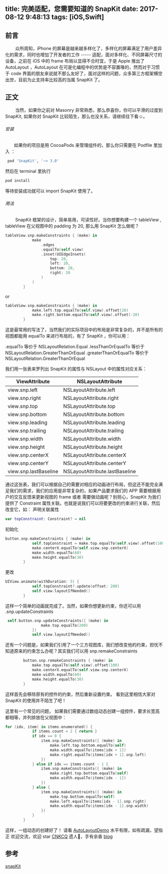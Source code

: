 title: 完美适配，您需要知道的 SnapKit
date: 2017-08-12 9:48:13
tags: [iOS,Swift]
---

  
## 前言
   众所周知，iPhone 的屏幕是越来越多样化了，多样化的屏幕满足了用户差异化的需求，同时也增加了开发者的工作 ----- 适配，面对多样化、不同屏幕尺寸的设备，之前在 iOS 中的 frame 布局以显得不合时宜，于是 Apple 推出了 AutoLayout ，AutoLayout 在可是化编程中的优势是不容置喙的，然而对于习惯于 code 界面的朋友来说就不那么友好了，面对这样的问题，众多第三方框架横空出世，目前为止支持率比较高的当属 SnapKit 了。
<!-- more -->
## 正文
    当然，如果你之前对 Masonry 非常熟悉，那么恭喜你，你可以平滑的过度到 SnapKit, 如果你对 SnapKit 比较陌生，那么也没关系，请继续往下看☺。

###### 安装
   如果你的项目是用 CocoaPods 来管理组件的，那么你只需要在 Podfile 里加入 ：


```ruby
 pod 'SnapKit', '~> 3.0'
```
然后在 terminal 里执行 


```ruby
pod install
```
等待安装成功就可以 import SnapKit 使用了。
###### 用法
    SnapKit  框架的设计，简单易用，可读性好。当你想要构建一个 tableView , tableView 在父视图中的 padding 为 20, 那么用 SnapKit 怎么做呢？


```swift 
tableView.snp.makeConstraints { (make) in
            make
                .edges
                .equalTo(self.view)
                .inset(UIEdgeInsets(
                    top: 20,
                    left: 20,
                    bottom: 20,
                    right: 20
                )
            )
        }
``` 
or 


```swift 
tableView.snp.makeConstraints { (make) in
            make.left.top.equalTo(self.view).offset(20)
            make.right.bottom.equalTo(self.view).offset(-20)
        }

```
这是最常用的写法了，当然我们的实际项目中的布局是非常复杂的，并不是所有的视图都能用 equalTo 来进行布局的，有了 SnapKit ，你可以用：

.equalTo  等价于 NSLayoutRelation.Equal
.lessThanOrEqualTo 等价于 NSLayoutRelation.GreaterThanOrEqual
.greaterThanOrEqualTo 等价于 NSLayoutRelation.GreaterThanOrEqual

我们用一张表来罗列出 SnapKit 的属性与 NSLayout 中的属性对应关系：

|    ViewAttribute    | NSLayoutAttribute |
| ---------- | --- |
| view.snp.left  |  NSLayoutAttribute.left |
| view.snp.right   |  NSLayoutAttribute.right |
| view.snp.top     |  NSLayoutAttribute.top |
| view.snp.bottom    |  NSLayoutAttribute.bottom |
| view.snp.leading     |  NSLayoutAttribute.leading |
| view.snp.trailing  |  NSLayoutAttribute.trailing |
| view.snp.width   |  NSLayoutAttribute.width |
| view.snp.height  |  NSLayoutAttribute.height |
| view.snp.centerX   |  NSLayoutAttribute.centerX |
| view.snp.centerY   |  NSLayoutAttribute.centerY |
| view.snp.lastBaseline |  NSLayoutAttribute.lastBaseline |

通过这张表，我们可以根据自己的需要对相应的动画进行布局，但这还不能完全满足我们的需求，我们的应用是非常复杂的，如果产品要求我们的 APP 需要根据用户的交互反馈来更新视图的 frame 或者 需要做动画呢？别担心，SnapKit 为我们提供了 Constraint 属性关联。也就是说我们可以将要更改的约束进行关联，然后改变它，如：
声明关联属性

```swift 
var topConstraint: Constraint? = nil
```
初始化


```swift
button.snp.makeConstraints { (make) in
            self.topConstraint = make.top.equalTo(self.view).offset(100).constraint
            make.centerX.equalTo(self.view.snp.centerX)
            make.width.equalTo(60)
            make.height.equalTo(30)
        }
```
更改


```swift 
UIView.animate(withDuration: 5) {
            self.topConstraint?.update(offset: 200)
            self.view.layoutIfNeeded()
        }
```
这样一个简单的动画就完成了。当然，如果你想更新约束，你还可以用 .snp.updateConstraints


```swift
 self.button.snp.updateConstraints({ (make) in
                make.top.equalTo(200)
            })
            self.view.layoutIfNeeded()
```
还有一个问题是，如果我们引用了一个三方视图库，我们想改变他的约束，担忧不知道原来的约束怎么办呢？其实我们可以用  snp.remakeConstraints

```swift
        button.snp.remakeConstraints { (make) in
            make.top.equalTo(self.view).offset(100)
            make.centerX.equalTo(self.view.snp.centerX)
            make.width.equalTo(60)
            make.height.equalTo(30)
        }
```
这样首先会移除原有的控件的约束，然后重新设置约束。
看到这里相信大家对 SnapKit 的使用并不陌生了吧！

这里有一个常见的问题， 如果我们需要通过数组动态创建一组控件，要求长宽高都相等，并列排放在父视图中：

```swift
for (idx, item) in items.enumerated() {
            if items.count < 2 { return }
            if idx == 0 {
                item.snp.makeConstraints({ (make) in
                    make.left.top.bottom.equalTo(self)
                    make.width.equalTo(items[idx + 1])
                    make.right.equalTo(items[idx + 1].snp.left)
                })
            } else if idx == items.count - 1 {
                item.snp.makeConstraints({ (make) in
                    make.right.top.bottom.equalTo(self)
                    make.width.equalTo(items[idx - 1])
                })
            } else {
                item.snp.makeConstraints({ (make) in
                    make.top.bottom.equalTo(self)
                    make.left.equalTo(items[idx - 1].snp.right)
                    make.width.equalTo(items[idx - 1].snp.width)
                })
            }
        }
```
这样，一组动态的创建好了！
请看    [AutoLayoutDemo](https://github.com/iOS-examples-Swift/AutoLayoutDemo)
水平有限，如有疏漏，望指正
欢迎交流，欢迎 star  [CNKCQ](https://github.com/CNKCQ)
遗人🌹，手有余香      [blog](http://wangchenquan.com/)

## 参考
[snapKit](http://snapkit.io/docs/)
